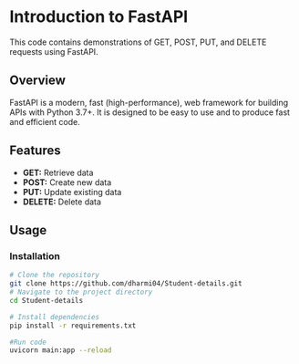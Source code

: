 # Introduction to FastAPI

This code contains demonstrations of GET, POST, PUT, and DELETE requests using FastAPI.

## Overview

FastAPI is a modern, fast (high-performance), web framework for building APIs with Python 3.7+. It is designed to be easy to use and to produce fast and efficient code.

## Features

- **GET:** Retrieve data
- **POST:** Create new data
- **PUT:** Update existing data
- **DELETE:** Delete data

## Usage

### Installation

```bash
# Clone the repository
git clone https://github.com/dharmi04/Student-details.git
# Navigate to the project directory
cd Student-details

# Install dependencies
pip install -r requirements.txt

#Run code
uvicorn main:app --reload

